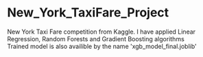 # New_York_TaxiFare_Project
New York Taxi Fare competition from Kaggle. I have applied Linear Regression,  Random Forests and Gradient Boosting algorithms <br>
Trained model is also availible by the name 'xgb_model_final.joblib' <br>
